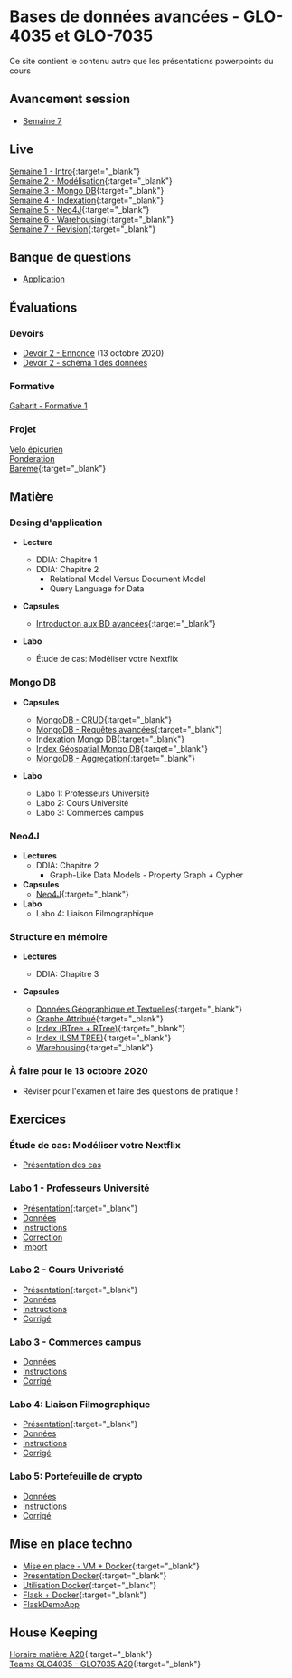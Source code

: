 # Bases de données avancées - GLO-4035 et GLO-7035
Ce site contient le contenu autre que les présentations powerpoints du cours

## Avancement session
* [Semaine 7](avancement/semaine-07.pdf)

## Live
[Semaine 1 - Intro](https://youtu.be/8pFhlYkSSQk){:target="_blank"}  
[Semaine 2 - Modélisation](https://youtu.be/38N_fREJuHk){:target="_blank"}    
[Semaine 3 - Mongo DB](https://youtu.be/e-YVmrsOjDY){:target="_blank"}    
[Semaine 4 - Indexation](https://youtu.be/lkb9lPresyM){:target="_blank"}    
[Semaine 5 - Neo4J](https://youtu.be/49IFyLJHSbQ){:target="_blank"}  
[Semaine 6 - Warehousing](https://youtu.be/tk10CZmNniI){:target="_blank"}  
[Semaine 7 - Revision](https://youtu.be/Fh99gYM7RdI){:target="_blank"}  

## Banque de questions
* [Application](banque_question.zip)

## Évaluations

### Devoirs
* [Devoir 2 - Ennonce](devoir/devoir2.py) (13 octobre 2020)  
* [Devoir 2 - schéma 1 des données](devoir/schema_1.svg)  

### Formative
[Gabarit - Formative 1](evaluation/formative.md)
### Projet
[Velo épicurien](evaluation/projet_ingenierie.md)  
[Ponderation](evaluation/ponderation.md)  
[Barème](https://docs.google.com/spreadsheets/d/18qU0XgY-uqfECFpx90qccWpm86i5AqQGzhfpBZtuarw/edit?usp=sharing){:target="_blank"}  

## Matière

### Desing d'application
* **Lecture**
  * DDIA: Chapitre 1 
  * DDIA: Chapitre 2
    * Relational Model Versus Document Model
    * Query Language for Data
* **Capsules**
  * [Introduction aux BD avancées](https://youtu.be/7lwjnHQb0TQ){:target="_blank"}  

* **Labo**
  * Étude de cas: Modéliser votre Nextflix

### Mongo DB
* **Capsules** 
  * [MongoDB - CRUD](https://www.youtube.com/watch?v=7Q9DW_-8GnY){:target="_blank"}  
  * [MongoDB - Requêtes avancées](https://www.youtube.com/watch?v=iKDONxl1yZo){:target="_blank"}   
  * [Indexation Mongo DB](https://youtu.be/qehNybvz3lQ){:target="_blank"}    
  * [Index Géospatial Mongo DB](https://youtu.be/ageuBJ7w6t0){:target="_blank"}  
  * [MongoDB - Aggregation](https://youtu.be/p2335pziSAA){:target="_blank"}  

* **Labo**  
  * Labo 1: Professeurs Université
  * Labo 2: Cours Université
  * Labo 3: Commerces campus

### Neo4J
* **Lectures**
  * DDIA: Chapitre 2
    * Graph-Like Data Models - Property Graph + Cypher
* **Capsules**
  * [Neo4J](https://youtu.be/Z-WOzomxQeI){:target="_blank"}  
* **Labo**
  * Labo 4: Liaison Filmographique

### Structure en mémoire
* **Lectures**
  * DDIA: Chapitre 3

* **Capsules**
  * [Données Géographique et Textuelles](https://youtu.be/ySk6abWu_BA){:target="_blank"}  
  * [Graphe Attribué](https://youtu.be/gk1O3WNc6io){:target="_blank"} 
  * [Index (BTree + RTree)](https://youtu.be/Ym-cDh6pEjQ){:target="_blank"}  
  * [Index (LSM TREE)](https://youtu.be/0OWWE6UyIg8){:target="_blank"}  
  * [Warehousing](https://youtu.be/vI4BsigwDyg){:target="_blank"}  

### À faire pour le 13 octobre 2020

* Réviser pour l'examen et faire des questions de pratique !

## Exercices

### Étude de cas: Modéliser votre Nextflix
  * [Présentation des cas](https://youtu.be/yyWzsjuJvdk)


### Labo 1 - Professeurs Université
* [Présentation](https://youtu.be/7FiYAWaPPGc){:target="_blank"}  
* [Données](labo/labo_1/bd_ulaval.json)  
* [Instructions](labo/labo_1/instructions.js)  
* [Correction](labo/labo_1/correction.js)  
* [Import](labo/labo_1/import_script.js)  

### Labo 2 - Cours Univeristé
* [Présentation](https://youtu.be/HkIB3csR2AU){:target="_blank"}  
* [Données](labo/labo_2/bd_ulaval_cours.json)  
* [Instructions](labo/labo_2/instructions.js)  
* [Corrigé](labo/labo_2/correction.js)

### Labo 3 - Commerces campus
* [Données](labo/labo_3/donnees.json)
* [Instructions](labo/labo_3/instructions.js)
* [Corrigé](labo/labo_3/correction.js)

### Labo 4: Liaison Filmographique
* [Présentation](https://youtu.be/86z2_T_yk7w){:target="_blank"}  
* [Données](labo/labo_4/donnees_film.txt)
* [Instructions](labo/labo_4/instructions.txt)
* [Corrigé](labo/labo_4/corrections.txt)

### Labo 5: Portefeuille de crypto
* [Données](labo/labo_5/db_ulaval_actions.js)
* [Instructions](labo/labo_5/instructions.js)
* [Corrigé](labo/labo_5/corrige.js)

## Mise en place techno
* [Mise en place - VM + Docker](https://youtu.be/RFxvC6cd7eI){:target="_blank"}  
* [Presentation Docker](https://youtu.be/iexpQnSj1X4){:target="_blank"}  
* [Utilisation Docker](https://www.youtube.com/watch?v=gogW8UEzQuE){:target="_blank"}  
* [Flask + Docker](https://youtu.be/CzpxPsAaItQ){:target="_blank"}  
* [FlaskDemoApp](flask_demo.zip)


## House Keeping
[Horaire matière A20](/avancement/horaire.md){:target="_blank"}    
[Teams GLO4035 - GLO7035 A20](https://teams.microsoft.com/l/team/19%3a4a2a1eece87e41c0ba2cec9995d571d9%40thread.tacv2/conversations?groupId=f8b677e5-52e9-4a99-843a-3f500ba30577&tenantId=56778bd5-6a3f-4bd3-a265-93163e4d5bfe){:target="_blank"}  
